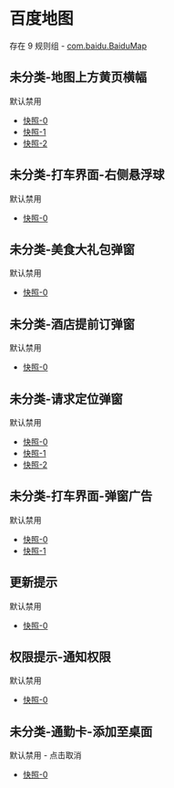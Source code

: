 # 百度地图

存在 9 规则组 - [com.baidu.BaiduMap](/src/apps/com.baidu.BaiduMap.ts)

## 未分类-地图上方黄页横幅

默认禁用

- [快照-0](https://i.gkd.li/i/12642301)
- [快照-1](https://i.gkd.li/i/12801465)
- [快照-2](https://i.gkd.li/i/12909281)

## 未分类-打车界面-右侧悬浮球

默认禁用

- [快照-0](https://i.gkd.li/i/12642307)

## 未分类-美食大礼包弹窗

默认禁用

- [快照-0](https://i.gkd.li/i/12642310)

## 未分类-酒店提前订弹窗

默认禁用

- [快照-0](https://i.gkd.li/i/12642319)

## 未分类-请求定位弹窗

默认禁用

- [快照-0](https://i.gkd.li/i/12660884)
- [快照-1](https://i.gkd.li/i/12660883)
- [快照-2](https://i.gkd.li/i/12909299)

## 未分类-打车界面-弹窗广告

默认禁用

- [快照-0](https://i.gkd.li/i/12909300)
- [快照-1](https://i.gkd.li/i/12930699)

## 更新提示

默认禁用

- [快照-0](https://i.gkd.li/i/12909385)

## 权限提示-通知权限

默认禁用

- [快照-0](https://i.gkd.li/i/13258995)

## 未分类-通勤卡-添加至桌面

默认禁用 - 点击取消

- [快照-0](https://i.gkd.li/i/13439258)
